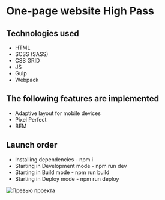 # One-page website High Pass

## Technologies used
- HTML
- SCSS (SASS)
- CSS GRID
- JS
- Gulp
- Webpack

## The following features are implemented

- Adaptive layout for mobile devices
- Pixel Perfect
- BEM

## Launch order

- Installing dependencies - npm i
- Starting in Development mode - npm run dev
- Starting in Build mode - npm run build
- Starting in Deploy mode - npm run deploy

![Превью проекта](https://github.com/romahawk-ru/HTML_website_high_pass/raw/main/High%20Pass.webp "Превью макета")
